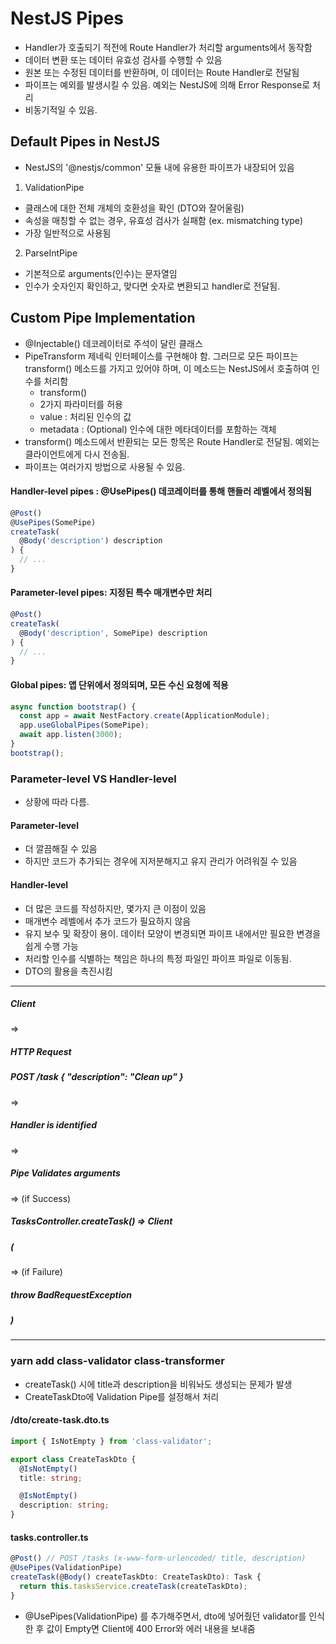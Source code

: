 # NestJS Pipes
- Handler가 호출되기 적전에 Route Handler가 처리할 arguments에서 동작함
- 데이터 변환 또는 데이터 유효성 검사를 수행할 수 있음
- 원본 또는 수정된 데이터를 반환하며, 이 데이터는 Route Handler로 전달됨
- 파이프는 예외를 발생시킬 수 있음. 예외는 NestJS에 의해 Error Response로 처리
- 비동기적일 수 있음.

## Default Pipes in NestJS
- NestJS의 '@nestjs/common' 모듈 내에 유용한 파이프가 내장되어 있음
1. ValidationPipe
  - 클래스에 대한 전체 개체의 호환성을 확인 (DTO와 잘어울림)
  - 속성을 매칭할 수 없는 경우, 유효성 검사가 실패함 (ex. mismatching type)
  - 가장 일반적으로 사용됨

2. ParseIntPipe
  - 기본적으로 arguments(인수)는 문자열임
  - 인수가 숫자인지 확인하고, 맞다면 숫자로 변환되고 handler로 전달됨.

## Custom Pipe Implementation
- @Injectable() 데코레이터로 주석이 달린 클래스
- PipeTransform 제네릭 인터페이스를 구현해야 함. 그러므로 모든 파이프는 transform() 메소드를 가지고 있어야 하며, 이 메소드는 NestJS에서 호출하여 인수를 처리함
  * transform()
  - 2가지 파라미터를 허용
  - value : 처리된 인수의 값
  - metadata : (Optional) 인수에 대한 메타데이터를 포함하는 객체
- transform() 메소드에서 반환되는 모든 항목은 Route Handler로 전달됨. 예외는 클라이언트에게 다시 전송됨.
- 파이프는 여러가지 방법으로 사용될 수 있음.

#### Handler-level pipes : @UsePipes() 데코레이터를 통해 핸들러 레벨에서 정의됨
```ts
@Post()
@UsePipes(SomePipe)
createTask(
  @Body('description') description
) {
  // ...
}
```

#### Parameter-level pipes: 지정된 특수 매개변수만 처리
```ts
@Post()
createTask(
  @Body('description', SomePipe) description
) {
  // ...
}
```

#### Global pipes: 앱 단위에서 정의되며, 모든 수신 요청에 적용
```ts
async function bootstrap() {
  const app = await NestFactory.create(ApplicationModule);
  app.useGlobalPipes(SomePipe);
  await app.listen(3000);
}
bootstrap();
```


### Parameter-level VS Handler-level
- 상황에 따라 다름.
#### Parameter-level
- 더 깔끔해질 수 있음
- 하지만 코드가 추가되는 경우에 지저분해지고 유지 관리가 어려워질 수 있음
#### Handler-level
- 더 많은 코드를 작성하지만, 몇가지 큰 이점이 있음
- 매개변수 레벨에서 추가 코드가 필요하지 않음
- 유지 보수 및 확장이 용이. 데이터 모양이 변경되면 파이프 내에서만 필요한 변경을 쉽게 수행 가능
- 처리할 인수를 식별하는 책임은 하나의 특정 파일인 파이프 파일로 이동됨.
- DTO의 활용을 촉진시킴

---
##### Client
=>
##### HTTP Request 
##### POST /task { "description": "Clean up" }
=>
##### Handler is identified
=>
##### Pipe Validates arguments
=> (if Success)
##### TasksController.createTask() => Client
##### (
=> (if Failure)
##### throw BadRequestException
##### )

---
### yarn add class-validator class-transformer
- createTask() 시에 title과 description을 비워놔도 생성되는 문제가 발생
- CreateTaskDto에 Validation Pipe를 설정해서 처리

#### /dto/create-task.dto.ts
```ts
import { IsNotEmpty } from 'class-validator';

export class CreateTaskDto {
  @IsNotEmpty()
  title: string;

  @IsNotEmpty()
  description: string;
}
```

#### tasks.controller.ts
```ts
@Post() // POST /tasks (x-www-form-urlencoded/ title, description)
@UsePipes(ValidationPipe)
createTask(@Body() createTaskDto: CreateTaskDto): Task {
  return this.tasksService.createTask(createTaskDto);
}
```
- @UsePipes(ValidationPipe) 를 추가해주면서, dto에 넣어줬던 validator를 인식한 후 값이 Empty면 Client에 400 Error와 에러 내용을 보내줌



